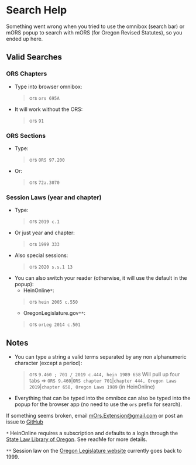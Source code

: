 # Search Help

Something went wrong when you tried to use the omnibox (search bar) or mORS popup to search with mORS (for Oregon Revised Statutes), so you ended up here.

## Valid Searches

### ORS Chapters

* Type into browser omnibox:

   >ors `ors 695A`

* It will work without the ORS:
   >ors `91`

### ORS Sections

* Type:

   > ors `ORS 97.200`

* Or:

   > ors `72a.3070`

### Session Laws (year and chapter)

* Type:
   >ors `2019 c.1`
* Or just year and chapter:
   >ors `1999 333`
* Also special sessions:
   >ors `2020 s.s.1 13`
* You can also switch your reader (otherwise, it will use the default in the popup):
  * HeinOnline`*`:
   >ors `hein 2005 c.550`
  * OregonLegislature.gov`**`:
   >ors `orLeg 2014 c.501`

## Notes

* You can type a string a valid terms separated by any non alphanumeric character (except a period):
  > ors `9.460 ; 701 / 2019 c.444, hein 1989 658`
  > Will pull up four tabs =>
  >`ORS 9.460`|`ORS chapter 701`|`chapter 444, Oregon Laws 2019`|`chapter 658, Oregon Laws 1989` (in HeinOnline)

* Everything that can be typed into the omnibox can also be typed into the popup for the browser app (no need to use the `ors` prefix for search).

If something seems broken, email <mOrs.Extension@gmail.com> or post an issue to [GitHub](https://github.com/mOrsExtension/mOrs/issues)

`*` HeinOnline requires a subscription and defaults to a login through the [State Law Library of Oregon](https://soll.libguides.com/index/StateAgencies). See readMe for more details.

`**` Session law on the [Oregon Legislature website](https://www.oregonlegislature.gov/bills_laws/Pages/Oregon-Laws.aspx) currently goes back to 1999.
